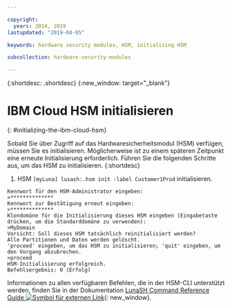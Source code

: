 ```yaml
---

copyright:
  years: 2014, 2019
lastupdated: "2019-04-05"

keywords: hardware security modules, HSM, initializing HSM

subcollection: hardware-security-modules

---
```


{:shortdesc: .shortdesc}
{:new_window: target="_blank"}

# IBM Cloud HSM initialisieren
{: #initializing-the-ibm-cloud-hsm}

Sobald Sie über Zugriff auf das Hardwaresicherheitsmodul (HSM) verfügen, müssen Sie es initialisieren. Möglicherweise ist zu einem späteren Zeitpunkt eine erneute Initialisierung erforderlich. Führen Sie die folgenden Schritte aus, um das HSM zu initialisieren.
{:shortdesc}

1. HSM `[myLuna] lusash:.hsm init -label Customer1Prod` initialisieren.
```
Kennwort für den HSM-Administrator eingeben:
>**************
Kennwort zur Bestätigung erneut eingeben:
>**************
Klondomäne für die Initialisierung dieses HSM eingeben (Eingabetaste drücken, um die Standarddomäne zu verwenden):
>MyDomain
Vorsicht: Soll dieses HSM tatsächlich reinitialisiert werden?
Alle Partitionen und Daten werden gelöscht.
'proceed' eingeben, um das HSM zu initialisieren; 'quit' eingeben, um den Vorgang abzubrechen.
>proceed
HSM-Initialisierung erfolgreich.
Befehlsergebnis: 0 (Erfolg)
```

Informationen zu allen verfügbaren Befehlen, die in der HSM-CLI unterstützt werden, finden Sie in der Dokumentation [LunaSH Command Reference Guide ![Symbol für externen Link](../../icons/launch-glyph.svg "Symbol für externen Link")](ftp://public.dhe.ibm.com/cloud/bluemix/hsm/LunaSH_Command_Reference_Guide_72.pdf){: new_window}.
